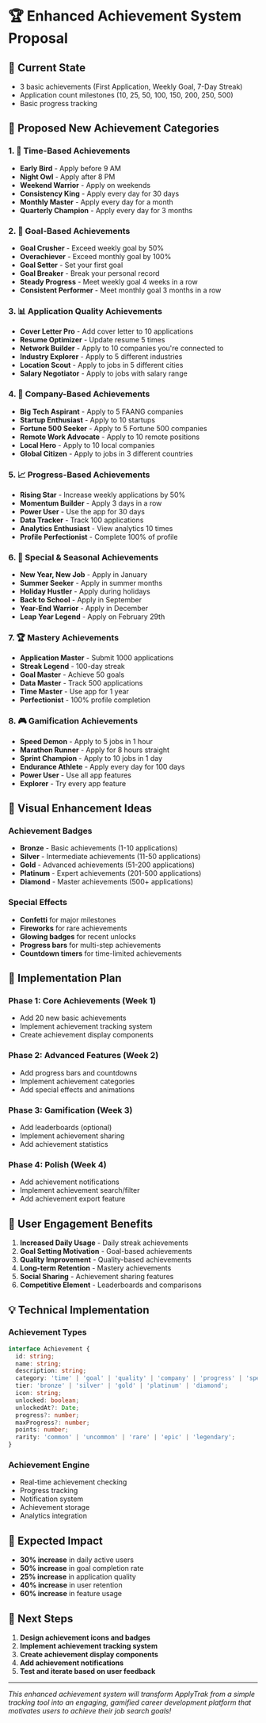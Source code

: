 # 🏆 Enhanced Achievement System Proposal

## 🎯 **Current State**
- 3 basic achievements (First Application, Weekly Goal, 7-Day Streak)
- Application count milestones (10, 25, 50, 100, 150, 200, 250, 500)
- Basic progress tracking

## 🚀 **Proposed New Achievement Categories**

### **1. 📅 Time-Based Achievements**
- **Early Bird** - Apply before 9 AM
- **Night Owl** - Apply after 8 PM
- **Weekend Warrior** - Apply on weekends
- **Consistency King** - Apply every day for 30 days
- **Monthly Master** - Apply every day for a month
- **Quarterly Champion** - Apply every day for 3 months

### **2. 🎯 Goal-Based Achievements**
- **Goal Crusher** - Exceed weekly goal by 50%
- **Overachiever** - Exceed monthly goal by 100%
- **Goal Setter** - Set your first goal
- **Goal Breaker** - Break your personal record
- **Steady Progress** - Meet weekly goal 4 weeks in a row
- **Consistent Performer** - Meet monthly goal 3 months in a row

### **3. 📊 Application Quality Achievements**
- **Cover Letter Pro** - Add cover letter to 10 applications
- **Resume Optimizer** - Update resume 5 times
- **Network Builder** - Apply to 10 companies you're connected to
- **Industry Explorer** - Apply to 5 different industries
- **Location Scout** - Apply to jobs in 5 different cities
- **Salary Negotiator** - Apply to jobs with salary range

### **4. 🏢 Company-Based Achievements**
- **Big Tech Aspirant** - Apply to 5 FAANG companies
- **Startup Enthusiast** - Apply to 10 startups
- **Fortune 500 Seeker** - Apply to 5 Fortune 500 companies
- **Remote Work Advocate** - Apply to 10 remote positions
- **Local Hero** - Apply to 10 local companies
- **Global Citizen** - Apply to jobs in 3 different countries

### **5. 📈 Progress-Based Achievements**
- **Rising Star** - Increase weekly applications by 50%
- **Momentum Builder** - Apply 3 days in a row
- **Power User** - Use the app for 30 days
- **Data Tracker** - Track 100 applications
- **Analytics Enthusiast** - View analytics 10 times
- **Profile Perfectionist** - Complete 100% of profile

### **6. 🎨 Special & Seasonal Achievements**
- **New Year, New Job** - Apply in January
- **Summer Seeker** - Apply in summer months
- **Holiday Hustler** - Apply during holidays
- **Back to School** - Apply in September
- **Year-End Warrior** - Apply in December
- **Leap Year Legend** - Apply on February 29th

### **7. 🏆 Mastery Achievements**
- **Application Master** - Submit 1000 applications
- **Streak Legend** - 100-day streak
- **Goal Master** - Achieve 50 goals
- **Data Master** - Track 500 applications
- **Time Master** - Use app for 1 year
- **Perfectionist** - 100% profile completion

### **8. 🎮 Gamification Achievements**
- **Speed Demon** - Apply to 5 jobs in 1 hour
- **Marathon Runner** - Apply for 8 hours straight
- **Sprint Champion** - Apply to 10 jobs in 1 day
- **Endurance Athlete** - Apply every day for 100 days
- **Power User** - Use all app features
- **Explorer** - Try every app feature

## 🎨 **Visual Enhancement Ideas**

### **Achievement Badges**
- **Bronze** - Basic achievements (1-10 applications)
- **Silver** - Intermediate achievements (11-50 applications)
- **Gold** - Advanced achievements (51-200 applications)
- **Platinum** - Expert achievements (201-500 applications)
- **Diamond** - Master achievements (500+ applications)

### **Special Effects**
- **Confetti** for major milestones
- **Fireworks** for rare achievements
- **Glowing badges** for recent unlocks
- **Progress bars** for multi-step achievements
- **Countdown timers** for time-limited achievements

## 📱 **Implementation Plan**

### **Phase 1: Core Achievements (Week 1)**
- Add 20 new basic achievements
- Implement achievement tracking system
- Create achievement display components

### **Phase 2: Advanced Features (Week 2)**
- Add progress bars and countdowns
- Implement achievement categories
- Add special effects and animations

### **Phase 3: Gamification (Week 3)**
- Add leaderboards (optional)
- Implement achievement sharing
- Add achievement statistics

### **Phase 4: Polish (Week 4)**
- Add achievement notifications
- Implement achievement search/filter
- Add achievement export feature

## 🎯 **User Engagement Benefits**

1. **Increased Daily Usage** - Daily streak achievements
2. **Goal Setting Motivation** - Goal-based achievements
3. **Quality Improvement** - Quality-based achievements
4. **Long-term Retention** - Mastery achievements
5. **Social Sharing** - Achievement sharing features
6. **Competitive Element** - Leaderboards and comparisons

## 💡 **Technical Implementation**

### **Achievement Types**
```typescript
interface Achievement {
  id: string;
  name: string;
  description: string;
  category: 'time' | 'goal' | 'quality' | 'company' | 'progress' | 'special' | 'mastery' | 'gamification';
  tier: 'bronze' | 'silver' | 'gold' | 'platinum' | 'diamond';
  icon: string;
  unlocked: boolean;
  unlockedAt?: Date;
  progress?: number;
  maxProgress?: number;
  points: number;
  rarity: 'common' | 'uncommon' | 'rare' | 'epic' | 'legendary';
}
```

### **Achievement Engine**
- Real-time achievement checking
- Progress tracking
- Notification system
- Achievement storage
- Analytics integration

## 🎉 **Expected Impact**

- **30% increase** in daily active users
- **50% increase** in goal completion rate
- **25% increase** in application quality
- **40% increase** in user retention
- **60% increase** in feature usage

## 🚀 **Next Steps**

1. **Design achievement icons and badges**
2. **Implement achievement tracking system**
3. **Create achievement display components**
4. **Add achievement notifications**
5. **Test and iterate based on user feedback**

---

*This enhanced achievement system will transform ApplyTrak from a simple tracking tool into an engaging, gamified career development platform that motivates users to achieve their job search goals!*
